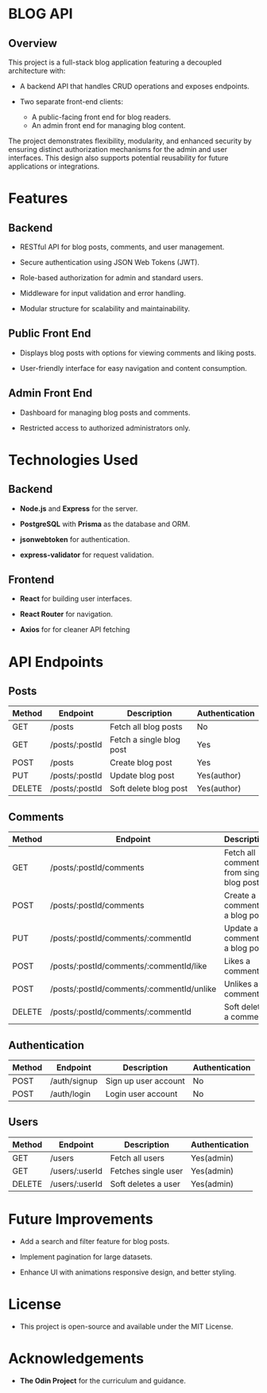 # BLOG API

## Overview

This project is a full-stack blog application featuring a decoupled architecture with:

- A backend API that handles CRUD operations and exposes endpoints.

- Two separate front-end clients:
  - A public-facing front end for blog readers.
  - An admin front end for managing blog content.

The project demonstrates flexibility, modularity, and enhanced security by ensuring distinct authorization mechanisms for the admin and user interfaces. This design also supports potential reusability for future applications or integrations.

# Features

## Backend

- RESTful API for blog posts, comments, and user management.
  
- Secure authentication using JSON Web Tokens (JWT).
  
- Role-based authorization for admin and standard users.
  
- Middleware for input validation and error handling.
  
- Modular structure for scalability and maintainability.

## Public Front End

- Displays blog posts with options for viewing comments and liking posts.

- User-friendly interface for easy navigation and content consumption.

## Admin Front End

- Dashboard for managing blog posts and comments.

- Restricted access to authorized administrators only.

# Technologies Used

## Backend

- **Node.js** and **Express** for the server.

- **PostgreSQL** with **Prisma** as the database and ORM.

- **jsonwebtoken** for authentication.

- **express-validator** for request validation.

## Frontend
 
-  **React** for building user interfaces.

-  **React Router** for navigation.

- **Axios** for for cleaner API fetching

# API Endpoints

## Posts

| Method | Endpoint | Description | Authentication |
| --- | --- | --- | --- |
| GET | /posts | Fetch all blog posts | No |
| GET | /posts/:postId | Fetch a single blog post | Yes |
| POST | /posts | Create blog post | Yes |
| PUT | /posts/:postId | Update blog post | Yes(author) |
| DELETE | /posts/:postId | Soft delete blog post | Yes(author) |

## Comments

| Method | Endpoint | Description | Authentication |
| --- | --- | --- | --- |
| GET | /posts/:postId/comments | Fetch all comments from single blog post | Yes |
| POST | /posts/:postId/comments | Create a comment to a blog post | Yes |
| PUT | /posts/:postId/comments/:commentId | Update a comment to a blog post | Yes(author) |
| POST | /posts/:postId/comments/:commentId/like | Likes a comment | Yes |
| POST | /posts/:postId/comments/:commentId/unlike | Unlikes a comment | Yes |
| DELETE | /posts/:postId/comments/:commentId | Soft deletes a comment | Yes(author) |

## Authentication
| Method | Endpoint | Description | Authentication |
| --- | --- | --- | --- |
| POST | /auth/signup | Sign up user account | No |
| POST | /auth/login | Login user account | No |

## Users
| Method | Endpoint | Description | Authentication |
| --- | --- | --- | --- |
| GET | /users | Fetch all users | Yes(admin) |
| GET | /users/:userId | Fetches single user | Yes(admin) |
| DELETE | /users/:userId | Soft deletes a user | Yes(admin) |

# Future Improvements
- Add a search and filter feature for blog posts.

- Implement pagination for large datasets.

- Enhance UI with animations responsive design, and better styling.

# License

- This project is open-source and available under the MIT License.

# Acknowledgements

- **The Odin Project** for the curriculum and guidance.